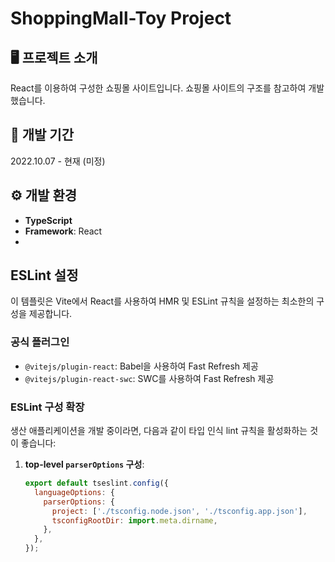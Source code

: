 # ShoppingMall-Toy Project

## 🖥 프로젝트 소개
React를 이용하여 구성한 쇼핑몰 사이트입니다. 쇼핑몰 사이트의 구조를 참고하여 개발했습니다.

## 📆 개발 기간
2022.10.07 - 현재 (미정)

## ⚙ 개발 환경
- **TypeScript**
- **Framework**: React
- 

## ESLint 설정
이 템플릿은 Vite에서 React를 사용하여 HMR 및 ESLint 규칙을 설정하는 최소한의 구성을 제공합니다.

### 공식 플러그인
- `@vitejs/plugin-react`: Babel을 사용하여 Fast Refresh 제공
- `@vitejs/plugin-react-swc`: SWC를 사용하여 Fast Refresh 제공

### ESLint 구성 확장
생산 애플리케이션을 개발 중이라면, 다음과 같이 타입 인식 lint 규칙을 활성화하는 것이 좋습니다:

1. **top-level `parserOptions` 구성**:
   ```javascript
   export default tseslint.config({
     languageOptions: {
       parserOptions: {
         project: ['./tsconfig.node.json', './tsconfig.app.json'],
         tsconfigRootDir: import.meta.dirname,
       },
     },
   });
